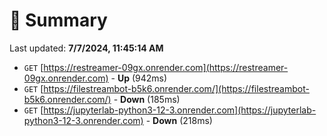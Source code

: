 # 📖 Summary
Last updated: **7/7/2024, 11:45:14 AM**

- `GET` [https://restreamer-09gx.onrender.com](https://restreamer-09gx.onrender.com) - **Up** (942ms)
- `GET` [https://filestreambot-b5k6.onrender.com/](https://filestreambot-b5k6.onrender.com/) - **Down** (185ms)
- `GET` [https://jupyterlab-python3-12-3.onrender.com](https://jupyterlab-python3-12-3.onrender.com) - **Down** (218ms)
